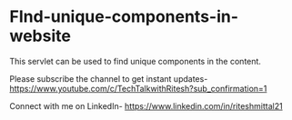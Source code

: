 # FInd-unique-components-in-website

This servlet can be used to find unique components in the content.

Please subscribe the channel to get instant updates- https://www.youtube.com/c/TechTalkwithRitesh?sub_confirmation=1

Connect with me on LinkedIn- https://www.linkedin.com/in/riteshmittal21
